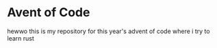 # Avent of Code
hewwo this is my repository for this year's advent of code where i try to learn rust
